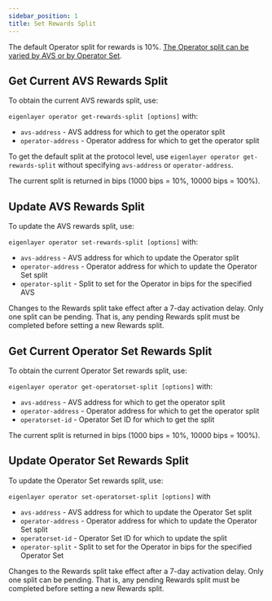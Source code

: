 ```yaml
---
sidebar_position: 1
title: Set Rewards Split
---
```


The default Operator split for rewards is 10%. [The Operator split can be varied by AVS or by Operator Set](../../../../products/eigenlayer/concepts/rewards/rewards-split.md).

## Get Current AVS Rewards Split

To obtain the current AVS rewards split, use:

`eigenlayer operator get-rewards-split [options]` with:

* `avs-address` - AVS address for which to get the operator split
* `operator-address` - Operator address for which to get the operator split

To get the default split at the protocol level, use `eigenlayer operator get-rewards-split` without specifying `avs-address`
or `operator-address`.

The current split is returned in bips (1000 bips = 10%, 10000 bips = 100%).

## Update AVS Rewards Split

To update the AVS rewards split, use:

`eigenlayer operator set-rewards-split [options]` with:
* `avs-address` - AVS address for which to update the Operator split
* `operator-address` - Operator address for which to update the Operator Set split
* `operator-split` - Split to set for the Operator in bips for the specified AVS

Changes to the Rewards split take effect after a 7-day activation delay. Only one split can be pending.  That is, any pending
Rewards split must be completed before setting a new Rewards split.

## Get Current Operator Set Rewards Split

To obtain the current Operator Set rewards split, use:

`eigenlayer operator get-operatorset-split [options]` with:

* `avs-address` - AVS address for which to get the operator split
* `operator-address` - Operator address for which to get the operator split
* `operatorset-id` - Operator Set ID for which to get the split

The current split is returned in bips (1000 bips = 10%, 10000 bips = 100%).

## Update Operator Set Rewards Split

To update the Operator Set rewards split, use:

`eigenlayer operator set-operatorset-split [options]` with
* `avs-address` - AVS address for which to update the Operator Set split
* `operator-address` - Operator address for which to update the Operator Set split
* `operatorset-id` - Operator Set ID for which to update the split
* `operator-split` - Split to set for the Operator in bips for the specified Operator Set

Changes to the Rewards split take effect after a 7-day activation delay. Only one split can be pending.  That is, any pending
Rewards split must be completed before setting a new Rewards split. 
